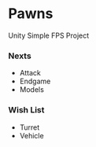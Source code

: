 # Pawns
Unity Simple FPS Project

### Nexts
- Attack
- Endgame
- Models


### Wish List
- Turret
- Vehicle
